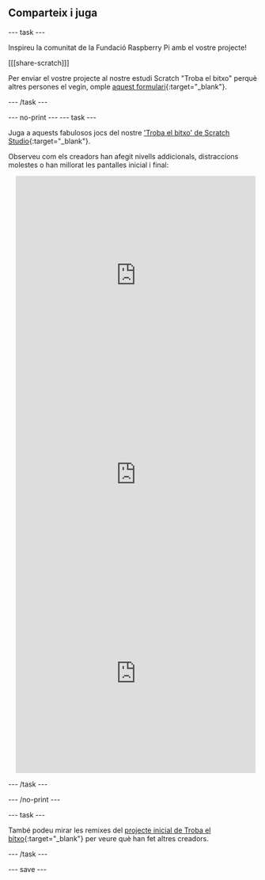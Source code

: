 ## Comparteix i juga

--- task ---

Inspireu la comunitat de la Fundació Raspberry Pi amb el vostre projecte!

[[[share-scratch]]]

Per enviar el vostre projecte al nostre estudi Scratch "Troba el bitxo" perquè altres persones el vegin, omple [aquest formulari](https://form.raspberrypi.org/f/community-project-submissions){:target="_blank"}.

--- /task ---

--- no-print --- --- task ---

Juga a aquests fabulosos jocs del nostre ['Troba el bitxo' de Scratch Studio](https://scratch.mit.edu/studios/29005236/){:target="_blank"}.

Observeu com els creadors han afegit nivells addicionals, distraccions molestes o han millorat les pantalles inicial i final:

<div class="scratch-preview" style="margin-left: 15px;">
  <iframe allowtransparency="true" width="485" height="402" src="https://scratch.mit.edu/projects/embed/545488112/?autostart=false" frameborder="0"></iframe>
</div>

<div class="scratch-preview" style="margin-left: 15px;">
  <iframe allowtransparency="true" width="485" height="402" src="https://scratch.mit.edu/projects/embed/707645119/?autostart=false" frameborder="0"></iframe>
</div>

<div class="scratch-preview" style="margin-left: 15px;">
  <iframe allowtransparency="true" width="485" height="402" src="https://scratch.mit.edu/projects/embed/707644397/?autostart=false" frameborder="0"></iframe>
</div>

--- /task ---

--- /no-print ---

--- task ---

També podeu mirar les remixes del [projecte inicial de Troba el bitxo](https://scratch.mit.edu/projects/582214723/remixes){:target="_blank"} per veure què han fet altres creadors.

--- /task ---

--- save ---

